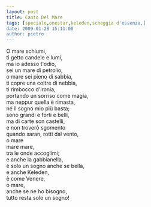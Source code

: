 ```yaml
---
layout: post
title: Canto Del Mare
tags: [speciale,onestar,keleden,scheggia d'essenza,]
date: 2009-01-28 15:11:00
author: pietro
---
```

O mare schiumi,<br/>ti getto candele e lumi,<br/>ma io adesso t'odio,<br/>sei un mare di petrolio,<br/>o mare sei pieno di sabbia,<br/>ti copre una coltre di nebbia,<br/>ti rimbocco d'ironia,<br/>portando un sorriso come magia,<br/>ma neppur quella è rimasta,<br/>né il sogno mio più basta;<br/>sono grandi e forti e belli,<br/>ma di carte son castelli,<br/>e non troverò sgomento<br/>quando saran, rotti dal vento,<br/>o mare<br/>mare mare,<br/>tra le onde accoglimi;<br/>e anche la gabbianella,<br/>è solo un sogno anche se bella,<br/>e anche Keleden,<br/>è come Venere,<br/>o mare,<br/>anche se ne ho bisogno,<br/>tutto resta solo un sogno!
